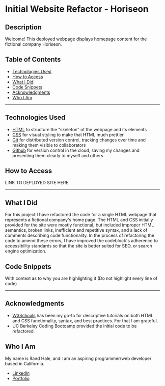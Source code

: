 # Initial Website Refactor - Horiseon

## Description
Welcome! This deployed webpage displays homepage content for the fictional company Horiseon.

## Table of Contents
* [Technologies Used](#technologies-used)
* [How to Access](#how-to-access)
* [What I Did](#what-i-did)
* [Code Snippets](#code-snippets)
* [Acknowledgments](#acknowledgments)
* [Who I Am](#who-i-am)

---

## Technologies Used
* [HTML](https://www.w3schools.com/html/) to structure the "skeleton" of the webpage and its elements
* [CSS](https://www.w3schools.com/css/) for visual styling to make that HTML much prettier
* [Git](https://git-scm.com/) for distributed version control, tracking changes over time and making them visible to collaborators
* [Github](https://github.com/) for version control in the cloud, saving my changes and presenting them clearly to myself and others.


## How to Access
LINK TO DEPLOYED SITE HERE

--- 

## What I Did
For this project I have refactored the code for a single HTML webpage that represents a fictional company's home page. The HTML and CSS initially provided for the site were mostly functional, but included improper HTML semantics, broken links, inefficient and repetitive syntax, and a lack of comments describing code functionality. In the process of refactoring the code to amend these errors, I have improved the codeblock's adherence to accessibility standards so that the site is better suited for SEO, or search engine optimization.

## Code Snippets 
With context as to why you are highlighting it (Do not highlight every line of code)

---

## Acknowledgments
* [W3Schools](https://www.w3schools.com/) has been my go-to for descriptive tutorials on both HTML and CSS functionality, syntax, and best practices. For that I am grateful.
* UC Berkeley Coding Bootcamp provided the initial code to be refactored.

## Who I Am
My name is Rand Hale, and I am an aspiring programmer/web developer based in California.

* [LinkedIn](https://www.linkedin.com/in/rand-hale-83ba389b/)
* [Portfolio](https://prophetrand.github.io/prework-about-me/)